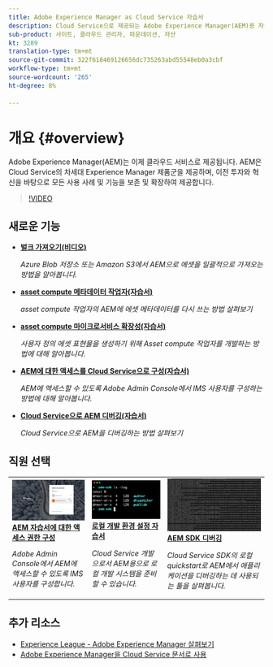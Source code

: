 ```yaml
---
title: Adobe Experience Manager as Cloud Service 자습서
description: Cloud Service으로 제공되는 Adobe Experience Manager(AEM)용 자습서 모음
sub-product: 사이트, 클라우드 관리자, 파운데이션, 자산
kt: 3289
translation-type: tm+mt
source-git-commit: 322f618469126656dc735263abd55548eb0a3cbf
workflow-type: tm+mt
source-wordcount: '265'
ht-degree: 8%

---
```



# 개요 {#overview}

Adobe Experience Manager(AEM)는 이제 클라우드 서비스로 제공됩니다. AEM은 Cloud Service의 차세대 Experience Manager 제품군을 제공하며, 이전 투자와 혁신을 바탕으로 모든 사용 사례 및 기능을 보존 및 확장하여 제공합니다.

>[!VIDEO](https://video.tv.adobe.com/v/31085/?quality=12&learn=on)

## 새로운 기능

* **[벌크 가져오기(비디오)](./migration/bulk-import.md)**

   *Azure Blob 저장소 또는 Amazon S3에서 AEM으로 에셋을 일괄적으로 가져오는 방법을 알아봅니다.*

* **[asset compute 메타데이터 작업자(자습서)](./asset-compute/advanced/metadata.md)**

   *asset compute 작업자의 AEM에 에셋 메타데이터를 다시 쓰는 방법 살펴보기*

* **[asset compute 마이크로서비스 확장성(자습서)](./asset-compute/overview.md)**

   *사용자 정의 에셋 표현물을 생성하기 위해 Asset compute 작업자를 개발하는 방법에 대해 알아봅니다.*

* **[AEM에 대한 액세스를 Cloud Service으로 구성(자습서)](./accessing/overview.md)**

   *AEM에 액세스할 수 있도록 Adobe Admin Console에서 IMS 사용자를 구성하는 방법에 대해 알아봅니다.*

* **[Cloud Service으로 AEM 디버깅(자습서)](./debugging/cloud-service/overview.md)**

   *Cloud Service으로 AEM을 디버깅하는 방법 살펴보기*

## 직원 선택

<table>
   <td>
      <a href="./accessing/overview.md">
      <img alt="AEM에 대한 액세스를 Cloud Service으로 구성" src="./assets/overview/staff-pick__accessing.png"/>
      </a>
      <div>
         <a href="./accessing/overview.md">
         <strong>AEM 자습서에 대한 액세스 권한 구성</strong>
         </a>
      </div>
      <p>
         <em>Adobe Admin Console에서 AEM에 액세스할 수 있도록 IMS 사용자를 구성합니다.</em>
      <p>
   </td>   
   <td>
      <a href="./local-development-environment/overview.md">
      <img alt="로컬 개발 환경 설정 자습서" src="./assets/overview/staff-pick__local-development-environment-set-up.png"/>
      </a>
      <div>
         <a href="./local-development-environment/overview.md">
         <strong>로컬 개발 환경 설정 자습서</strong>
         </a>
      </div>
      <p>
         <em>Cloud Service 개발으로서 AEM용으로 로컬 개발 시스템을 준비할 수 있습니다.</em>
      <p>
   </td>   
   <td>
      <a href="./debugging/aem-sdk-local-quickstart/overview.md">
      <img alt="AEM SDK의 로컬 빠른 시작 디버깅" src="./assets/overview/staff-pick__debugging.png"/>
      </a>
      <div>
         <a href="./debugging/aem-sdk-local-quickstart/overview.md">
         <strong>AEM SDK 디버깅</strong>
         </a>
      </div>
      <p>
         <em>Cloud Service SDK의 로컬 quickstart로 AEM에서 애플리케이션을 디버깅하는 데 사용되는 툴을 살펴봅니다.</em>
      <p>
   </td>
</table>

## 추가 리소스

* [Experience League - Adobe Experience Manager 살펴보기](https://experienceleague.adobe.com/#recommended/solutions/experience-manager)
* [Adobe Experience Manager을 Cloud Service 문서로 사용](https://docs.adobe.com/content/help/en/experience-manager-cloud-service/landing/home.html)
